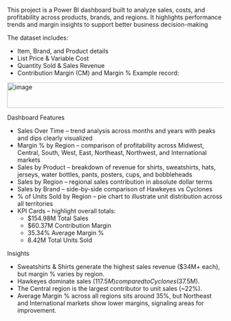 This project is a Power BI dashboard built to analyze sales, costs, and profitability across products, brands, and regions. It highlights performance trends and margin insights to support better business decision-making

The dataset includes:
  - Item, Brand, and Product details
  - List Price & Variable Cost
  - Quantity Sold & Sales Revenue
  - Contribution Margin (CM) and Margin %
Example record:
<img width="1473" height="59" alt="image" src="https://github.com/user-attachments/assets/830afa48-f510-4182-bc25-3cb267b62676" />

Dashboard Features
  - Sales Over Time – trend analysis across months and years with peaks and dips clearly visualized
  - Margin % by Region – comparison of profitability across Midwest, Central, South, West, East, Northeast, Northwest, and International markets
  - Sales by Product – breakdown of revenue for shirts, sweatshirts, hats, jerseys, water bottles, pants, posters, cups, and bobbleheads
  - Sales by Region – regional sales contribution in absolute dollar terms
  - Sales by Brand – side-by-side comparison of Hawkeyes vs Cyclones
  - % of Units Sold by Region – pie chart to illustrate unit distribution across all territories
  - KPI Cards – highlight overall totals:
    - $154.98M Total Sales
    - $60.37M Contribution Margin
    - 35.34% Average Margin %
    - 8.42M Total Units Sold

Insights 
  - Sweatshirts & Shirts generate the highest sales revenue ($34M+ each), but margin % varies by region.
  - Hawkeyes dominate sales ($117.5M) compared to Cyclones ($37.5M).
  - The Central region is the largest contributor to unit sales (~22%).
  - Average Margin % across all regions sits around 35%, but Northeast and International markets show lower margins, signaling areas for improvement.
